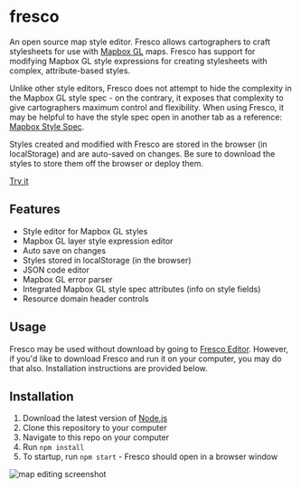 # fresco

An open source map style editor. Fresco allows cartographers to craft stylesheets for use with [Mapbox GL](https://docs.mapbox.com/mapbox-gl-js/api/) maps. Fresco has support for modifying Mapbox GL style expressions for creating stylesheets with complex, attribute-based styles.

Unlike other style editors, Fresco does not attempt to hide the complexity in the Mapbox GL style spec - on the contrary, it exposes that complexity to give cartographers maximum control and flexibility. When using Fresco, it may be helpful to have the style spec open in another tab as a reference: [Mapbox Style Spec](https://docs.mapbox.com/mapbox-gl-js/style-spec/).

Styles created and modified with Fresco are stored in the browser (in localStorage) and are auto-saved on changes. Be sure to download the styles to store them off the browser or deploy them.

[Try it](https://fresco.netlify.com/)

## Features

- Style editor for Mapbox GL styles
- Mapbox GL layer style expression editor
- Auto save on changes
- Styles stored in localStorage (in the browser)
- JSON code editor
- Mapbox GL error parser
- Integrated Mapbox GL style spec attributes (info on style fields)
- Resource domain header controls

## Usage

Fresco may be used without download by going to [Fresco Editor](https://fresco.netlify.com/). However, if you'd like to download Fresco and run it on your computer, you may do that also. Installation instructions are provided below.

## Installation

1. Download the latest version of [Node.js](https://nodejs.org/en/download/)
2. Clone this repository to your computer
3. Navigate to this repo on your computer
4. Run `npm install`
5. To startup, run `npm start` - Fresco should open in a browser window

![map editing screenshot](/docs/img/osm-screenshot.png)

